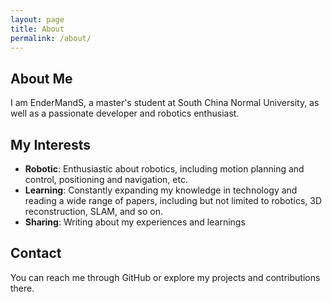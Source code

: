 ```yaml
---
layout: page
title: About
permalink: /about/
---
```


## About Me

I am EnderMandS, a master's student at South China Normal University, as well as a passionate developer and robotics enthusiast. 

## My Interests

- **Robotic**: Enthusiastic about robotics, including motion planning and control, positioning and navigation, etc.
- **Learning**: Constantly expanding my knowledge in technology and reading a wide range of papers, including but not limited to robotics, 3D reconstruction, SLAM, and so on.
- **Sharing**: Writing about my experiences and learnings

## Contact

You can reach me through GitHub or explore my projects and contributions there.
